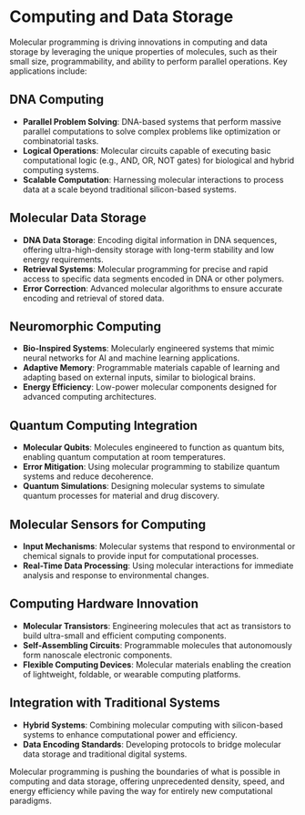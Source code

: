# Computing and Data Storage

Molecular programming is driving innovations in computing and data storage by leveraging the unique properties of molecules, such as their small size, programmability, and ability to perform parallel operations. Key applications include:

## DNA Computing
- **Parallel Problem Solving**: DNA-based systems that perform massive parallel computations to solve complex problems like optimization or combinatorial tasks.  
- **Logical Operations**: Molecular circuits capable of executing basic computational logic (e.g., AND, OR, NOT gates) for biological and hybrid computing systems.  
- **Scalable Computation**: Harnessing molecular interactions to process data at a scale beyond traditional silicon-based systems.  

## Molecular Data Storage
- **DNA Data Storage**: Encoding digital information in DNA sequences, offering ultra-high-density storage with long-term stability and low energy requirements.  
- **Retrieval Systems**: Molecular programming for precise and rapid access to specific data segments encoded in DNA or other polymers.  
- **Error Correction**: Advanced molecular algorithms to ensure accurate encoding and retrieval of stored data.  

## Neuromorphic Computing
- **Bio-Inspired Systems**: Molecularly engineered systems that mimic neural networks for AI and machine learning applications.  
- **Adaptive Memory**: Programmable materials capable of learning and adapting based on external inputs, similar to biological brains.  
- **Energy Efficiency**: Low-power molecular components designed for advanced computing architectures.  

## Quantum Computing Integration
- **Molecular Qubits**: Molecules engineered to function as quantum bits, enabling quantum computation at room temperatures.  
- **Error Mitigation**: Using molecular programming to stabilize quantum systems and reduce decoherence.  
- **Quantum Simulations**: Designing molecular systems to simulate quantum processes for material and drug discovery.  

## Molecular Sensors for Computing
- **Input Mechanisms**: Molecular systems that respond to environmental or chemical signals to provide input for computational processes.  
- **Real-Time Data Processing**: Using molecular interactions for immediate analysis and response to environmental changes.  

## Computing Hardware Innovation
- **Molecular Transistors**: Engineering molecules that act as transistors to build ultra-small and efficient computing components.  
- **Self-Assembling Circuits**: Programmable molecules that autonomously form nanoscale electronic components.  
- **Flexible Computing Devices**: Molecular materials enabling the creation of lightweight, foldable, or wearable computing platforms.  

## Integration with Traditional Systems
- **Hybrid Systems**: Combining molecular computing with silicon-based systems to enhance computational power and efficiency.  
- **Data Encoding Standards**: Developing protocols to bridge molecular data storage and traditional digital systems.  

Molecular programming is pushing the boundaries of what is possible in computing and data storage, offering unprecedented density, speed, and energy efficiency while paving the way for entirely new computational paradigms.
